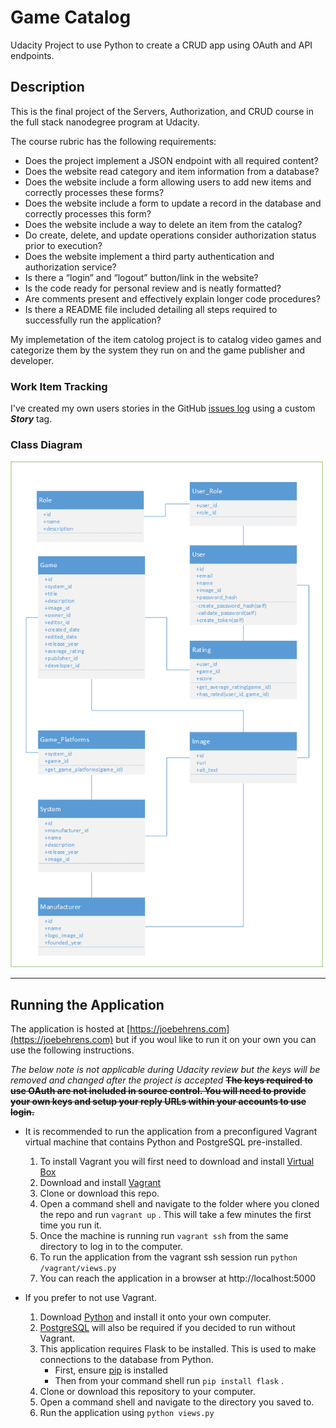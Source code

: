 # Game Catalog
Udacity Project to use Python to create a CRUD app using OAuth and API endpoints.

## Description
This is the final project of the Servers, Authorization, and CRUD course in the full stack nanodegree program at Udacity.

The course rubric has the following requirements:
- Does the project implement a JSON endpoint with all required content?
- Does the website read category and item information from a database?
- Does the website include a form allowing users to add new items and correctly processes these forms?
- Does the website include a form to update a record in the database and correctly processes this form?
- Does the website include a way to delete an item from the catalog?
- Do create, delete, and update operations consider authorization status prior to execution?
- Does the website implement a third party authentication and authorization service?
- Is there a “login” and “logout” button/link in the website?
- Is the code ready for personal review and is neatly formatted?
- Are comments present and effectively explain longer code procedures?
- Is there a README file included detailing all steps required to successfully run the application?

My implemetation of the item catolog project is to catalog video games and categorize them by the system they run on and the game publisher and developer.

### Work Item Tracking

I've created my own users stories in the GitHub [issues log](https://github.com/joseph-behrens/game-catalog/issues) using a custom _**Story**_ tag.

### Class Diagram

<img src="readme-content/udacity-game-classes.png" width="500">

---

## Running the Application

The application is hosted at [https://joebehrens.com](https://joebehrens.com) but if you woul like to run it on your own you can use the following instructions.

_The below note is not applicable during Udacity review but the keys will be removed and changed after the project is accepted_
~~**The keys required to use OAuth are not included in source control. You will need to provide your own keys and setup your reply URLs within your accounts to use login.**~~

- It is recommended to run the application from a preconfigured Vagrant virtual machine that contains Python and PostgreSQL pre-installed.
    1. To install Vagrant you will first need to download and install [Virtual Box](https://www.virtualbox.org/wiki/Downloads)
    2. Download and install [Vagrant](https://www.vagrantup.com/downloads.html)
    3. Clone or download this repo.
    4. Open a command shell and navigate to the folder where you cloned the repo and run `vagrant up` . This will take a few minutes the first time you run it.
    5. Once the machine is running run `vagrant ssh` from the same directory to log in to the computer.
    6. To run the application from the vagrant ssh session run `python /vagrant/views.py`
    7. You can reach the application in a browser at http://localhost:5000

- If you prefer to not use Vagrant.
    1. Download [Python](https://www.python.org/downloads/) and install it onto your own computer.
    2. [PostgreSQL](https://www.postgresql.org/download/) will also be required if you decided to run without Vagrant.
    3. This application requires Flask to be installed. This is used to make connections to the database from Python.
        - First, ensure [pip](https://pip.pypa.io/en/stable/installing/) is installed
        - Then from your command shell run `pip install flask` .
    4. Clone or download this repository to your computer.
    5. Open a command shell and navigate to the directory you saved to.
    6. Run the application using `python views.py`
